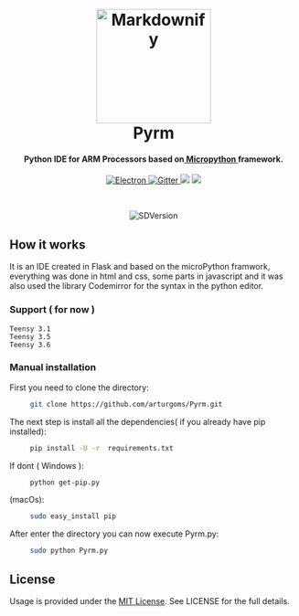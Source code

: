 

<h1 align="center">
  <br>
  <a href="http://www.amitmerchant.com/electron-markdownify"><img src="https://dl.dropboxusercontent.com/s/uylcf1b53pxcwik/Hexagon.png?dl=0" alt="Markdownify" width="200"></a>
  <br>
  Pyrm
  <br>
</h1>

<h4 align="center">Python IDE for ARM Processors based on<a href="https://github.com/micropython/micropython" target="_blank"> Micropython </a>framework.</h4>

<p align="center">
  <a href="https://github.com/arturgoms/Pyrm">
    <img src="https://img.shields.io/badge/IDE-Python-brightgreen.svg" alt="Electron">
  </a>
  <a href="https://github.com/arturgoms/Pyrm/wiki">
    <img src="https://img.shields.io/badge/release-82%25-green.svg"
         alt="Gitter">
  </a>
  <a href="https://www.python.org/download/releases/2.7/"><img src="https://img.shields.io/badge/python-2.7-blue.svg"></a>

  <a href="https://www.paypal.me/t">
    <img src="https://img.shields.io/badge/$-donate-ff69b4.svg?maxAge=2592000&amp;style=flat">
  </a>
</p>
<br>

<p align="center">
 <img src="https://dl.dropboxusercontent.com/s/3os488hqdagf77b/Screen%20Shot%202017-05-22%20at%2016.49.51.png?dl=0" alt="SDVersion"/>
</p>



## How it works

It is an IDE created in Flask and based on the microPython framwork, everything was done in html and css, some parts in javascript and it was also used the library Codemirror for the syntax in the python editor.

### Support ( for now )

	Teensy 3.1
    Teensy 3.5
    Teensy 3.6

### Manual installation


 First you need to clone the directory:
 ```bash
      git clone https://github.com/arturgoms/Pyrm.git
 ```
The next step is install all the dependencies( if you already have pip installed):
 ```bash
      pip install -U -r  requirements.txt
 ```
If dont ( Windows ):
 ```bash
      python get-pip.py
 ```
(macOs):

 ```bash
      sudo easy_install pip
 ```
 After enter the directory you can now execute Pyrm.py:
 ```bash
      sudo python Pyrm.py
 ```


## License
Usage is provided under the [MIT License](http://opensource.org/licenses/mit-license.php). See LICENSE for the full details.
